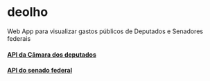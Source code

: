 # deolho

Web App para visualizar gastos públicos de Deputados e Senadores federais 

#### [API da Câmara dos deputados](https://dadosabertos.camara.leg.br/)

#### [API do senado federal](https://legis.senado.leg.br/dadosabertos/docs/ui/index.html)
